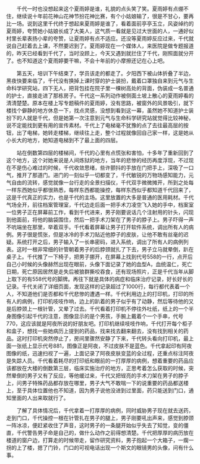 　　千代一时也没想起来这个夏雨婷是谁，礼貌的点头笑了笑。夏雨婷有点绷不住，继续说十年前花神山花神节扮花神比赛，有个小姑娘输了，很是不甘心，要再比一场。说到这里千代终于想起来夏雨婷是谁了，看着面前亭亭玉立，风姿绰约的夏雨婷，夸赞她小姑娘长成了大美人，这气质一看就是见过大世面的人，一通好似村里长辈表扬小辈的夸赞，让夏雨婷有点不适应。还没等夏雨婷反应过来，千代就说自己赶着去上课，不然要迟到了。夏雨婷现在一个媒体人，来医院是做专题报道的，昨天已经看到千代了，当时没顾上，今天又遇到就拦住了千代，刚照面就分开了。也不知道这个夏雨婷要干嘛，不会十年前的小摩擦还记在心上吧。

　　第五天，培训下午结束了，学员该走的都走了。夕阳西下被山体折叠了半边，黑夜快要来临了，千代没有换掉上课时穿的护士装扮，戴着口罩独自来到元气与生命科学研究站，四下无人，把背包挂在院子里一棵树高处的背面，伪装成一名普通的护士，直接走进了那栋房子。千代这一系列动作被侧面土坡上散心的夏雨婷看的清清楚楚。原本在楼上写专题稿件的夏雨婷，没有思路，被窗外的风景吸引，就下楼找个僻静的地方休息一下，找点灵感，没想到看到这一幕，虽然她不知道护士装扮下的人就是千代，但是她第一次注意到元气与生命科学研究站就觉得比较神秘，说不定能找到更有用的宣传素材。千代上了电梯毫不犹豫的点了去往最高层的按钮，出了电梯，她转走楼梯，继续往上走，整个过程就像回自己家一样，这是她从小长大的地方，她知道电梯到不了最上面的四层。

　　站在倒数第四层的楼梯间，千代的心里有点慌张和害怕，十多年了重新回到了这个地方，这个对她来说是人间炼狱的地方，当年的悲惨的经历再度浮现，不过现在不是伤心难过的时候，千代收敛思绪，些许颤抖的手放在门把手上，深吸了一口气，推开了那道门。进门的一刻似乎一切都变了，千代敏锐的万物场感知能力，元气自由的流转，感觉就像一台行走的全景扫描仪，千代双手微微摊开，所到之处每一样东西她似乎都很熟悉，每样东西都能操控，每样东西似乎都知道千代回来了，这是千代真正的实力，也是千代的主场。这里放置的大多是普通的医用耗材。千代气场全开，前往档案管理室，千代边走后面一把手术刀凌空飞入她的手中，档案室一位男子正在屏幕前工作，看到千代进来，男子刚要说话几个注射用的针头，闪现到他面前，将他的脑袋围住，然后一把手术刀架在了男子的脖子上。男子吓得一声不吭端坐在那里，举着双手。千代看着屏幕让男子打开软件系统，调出所有人的病例。男子很是慌张，但是冰冷的手术刀贴近他脖子的皮肤，让他不敢有丝毫的迟疑。系统打开之后，男子输入了一长串密码，进入系统，调出了所有人的病例列表。这时一根非常细的针管朝着男子的后脖颈就扎了下去，男子立马就晕倒，趴在桌子上。千代推了一下椅子，把男子挪开，在屏幕上找到代号558的一行，点开后自己小时候的头像赫然出现在眼前，头像下面记录了她的血型A，血统温仁，死亡日期，死亡原因居然是走失后被狼群撕咬吞食，还有现场照片，正是千代当年从脚上取下的有558代号的脚牌。再往下就是具体的病症和临床治疗记录，好长好长的记录。千代关闭了详细页面，发现这样的记录超过了1000行，每行都代表着一个人，不知道他们是否都和千代悲惨的遭遇一样。千代利用边上的打印机，打印的所有人的病例，打印机吱吱作响，边上的趴着的男子似乎有了动静，然后等待他的又是后脖颈上一根针管，又晕了过去。千代看着打印机不停往外吐纸，纸上的一个半身图像引起千代的注意，图像显示的是个男孩，手腕上戴着个一个手串，代号770，这应该就是阿夜所说的好朋友吧。打印机继续吱吱作响，千代打开每个柜子和盒子，想找一些她病历上提到的药品，找来找去翻来翻去，没有找到相关的药品。这时打印机突然停止了，房间里骤然安静了下来，千代转头看向打印机，最上面一张纸上显示代号881，图像正是阿夜，不过皮肤不是蓝色。千代拿起印有阿夜图像的纸，迅速扫视了一遍，上面记录了阿夜皮肤变蓝的全过程，还重点标注阿夜是失踪人员。千代看着耗尽的打印纸和眼前的一打厚厚的病例，想着重要的药品应该都放在大楼的倒数第三层，临床实施治疗的地方，正思考着怎么获取的时候，突然晕倒的男子又有了反应，等他缓过来，千代又把锃亮的手术刀架在男子的脖子上，问男子特殊药品都存放在哪里，男子大气不敢喘一下的说重要的药品都送楼上，至于具体位置他也不知道，因为男子说他没进到过里面，药只能送到门口，通知里面的人出来取就行了。

　　了解了具体情况后，千代拿着一打厚厚的病例，同时威胁男子现在就去送药，走到门口，千代操控一根在针管扎在男子的腿上，男子刚要吼出声来，感觉到脖颈一阵冰凉，便赶紧收住了声音，这时男子的一条腿开始似乎失去了知觉，变的僵直，千代警告男子命是自己的，做什么动作之前得想清楚。千代把厚厚的病历放在楼道的窗户边，打算走的时候带走，留作研究资料，男子抱起一个大箱子，一瘸一拐的上了楼，摁了门铃，门口的可视电话出现一个斯文的眼镜男的头像，问有什么事。